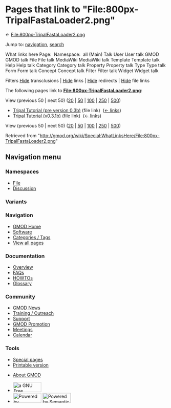 <div id="mw-page-base" class="noprint">

</div>

<div id="mw-head-base" class="noprint">

</div>

<div id="content" class="mw-body" role="main">

<span id="top"></span>

<div id="mw-js-message" style="display:none;">

</div>



# <span dir="auto">Pages that link to "File:800px-TripalFastaLoader2.png"</span>

<div id="bodyContent">

<div id="contentSub">

←
[File:800px-TripalFastaLoader2.png](/wiki/File:800px-TripalFastaLoader2.png "File:800px-TripalFastaLoader2.png")

</div>

<div id="jump-to-nav" class="mw-jump">

Jump to: [navigation](#mw-navigation), [search](#p-search)

</div>

<div id="mw-content-text">

What links here Page:  Namespace:  all (Main) Talk User User talk GMOD
GMOD talk File File talk MediaWiki MediaWiki talk Template Template talk
Help Help talk Category Category talk Property Property talk Type Type
talk Form Form talk Concept Concept talk Filter Filter talk Widget
Widget talk

Filters
[Hide](/mediawiki/index.php?title=Special:WhatLinksHere/File:800px-TripalFastaLoader2.png&hidetrans=1 "Special:WhatLinksHere/File:800px-TripalFastaLoader2.png")
transclusions \|
[Hide](/mediawiki/index.php?title=Special:WhatLinksHere/File:800px-TripalFastaLoader2.png&hidelinks=1 "Special:WhatLinksHere/File:800px-TripalFastaLoader2.png")
links \|
[Hide](/mediawiki/index.php?title=Special:WhatLinksHere/File:800px-TripalFastaLoader2.png&hideredirs=1 "Special:WhatLinksHere/File:800px-TripalFastaLoader2.png")
redirects \|
[Hide](/mediawiki/index.php?title=Special:WhatLinksHere/File:800px-TripalFastaLoader2.png&hideimages=1 "Special:WhatLinksHere/File:800px-TripalFastaLoader2.png")
file links

The following pages link to
**[File:800px-TripalFastaLoader2.png](/wiki/File:800px-TripalFastaLoader2.png "File:800px-TripalFastaLoader2.png")**:

View (previous 50 \| next 50)
([20](/mediawiki/index.php?title=Special:WhatLinksHere/File:800px-TripalFastaLoader2.png&limit=20 "Special:WhatLinksHere/File:800px-TripalFastaLoader2.png")
\|
[50](/mediawiki/index.php?title=Special:WhatLinksHere/File:800px-TripalFastaLoader2.png&limit=50 "Special:WhatLinksHere/File:800px-TripalFastaLoader2.png")
\|
[100](/mediawiki/index.php?title=Special:WhatLinksHere/File:800px-TripalFastaLoader2.png&limit=100 "Special:WhatLinksHere/File:800px-TripalFastaLoader2.png")
\|
[250](/mediawiki/index.php?title=Special:WhatLinksHere/File:800px-TripalFastaLoader2.png&limit=250 "Special:WhatLinksHere/File:800px-TripalFastaLoader2.png")
\|
[500](/mediawiki/index.php?title=Special:WhatLinksHere/File:800px-TripalFastaLoader2.png&limit=500 "Special:WhatLinksHere/File:800px-TripalFastaLoader2.png"))

- [Tripal Tutorial (pre version
  0.3b)](/wiki/Tripal_Tutorial_(pre_version_0.3b) "Tripal Tutorial (pre version 0.3b)")
  (file link) ‎ <span class="mw-whatlinkshere-tools">([←
  links](/mediawiki/index.php?title=Special:WhatLinksHere&target=Tripal+Tutorial+%28pre+version+0.3b%29 "Special:WhatLinksHere"))</span>
- [Tripal Tutorial
  (v0.3.1b)](/wiki/Tripal_Tutorial_(v0.3.1b) "Tripal Tutorial (v0.3.1b)")
  (file link) ‎ <span class="mw-whatlinkshere-tools">([←
  links](/mediawiki/index.php?title=Special:WhatLinksHere&target=Tripal+Tutorial+%28v0.3.1b%29 "Special:WhatLinksHere"))</span>

View (previous 50 \| next 50)
([20](/mediawiki/index.php?title=Special:WhatLinksHere/File:800px-TripalFastaLoader2.png&limit=20 "Special:WhatLinksHere/File:800px-TripalFastaLoader2.png")
\|
[50](/mediawiki/index.php?title=Special:WhatLinksHere/File:800px-TripalFastaLoader2.png&limit=50 "Special:WhatLinksHere/File:800px-TripalFastaLoader2.png")
\|
[100](/mediawiki/index.php?title=Special:WhatLinksHere/File:800px-TripalFastaLoader2.png&limit=100 "Special:WhatLinksHere/File:800px-TripalFastaLoader2.png")
\|
[250](/mediawiki/index.php?title=Special:WhatLinksHere/File:800px-TripalFastaLoader2.png&limit=250 "Special:WhatLinksHere/File:800px-TripalFastaLoader2.png")
\|
[500](/mediawiki/index.php?title=Special:WhatLinksHere/File:800px-TripalFastaLoader2.png&limit=500 "Special:WhatLinksHere/File:800px-TripalFastaLoader2.png"))

</div>

<div class="printfooter">

Retrieved from
"<http://gmod.org/wiki/Special:WhatLinksHere/File:800px-TripalFastaLoader2.png>"

</div>

<div id="catlinks" class="catlinks catlinks-allhidden">

</div>

<div class="visualClear">

</div>

</div>

</div>

<div id="mw-navigation">

## Navigation menu

<div id="mw-head">



<div id="left-navigation">

<div id="p-namespaces" class="vectorTabs" role="navigation"
aria-labelledby="p-namespaces-label">

### Namespaces

- <span id="ca-nstab-image"><a href="/wiki/File:800px-TripalFastaLoader2.png" accesskey="c"
  title="View the file page [c]">File</a></span>
- <span id="ca-talk"><a
  href="/mediawiki/index.php?title=File_talk:800px-TripalFastaLoader2.png&amp;action=edit&amp;redlink=1"
  accesskey="t"
  title="Discussion about the content page [t]">Discussion</a></span>

</div>

<div id="p-variants" class="vectorMenu emptyPortlet" role="navigation"
aria-labelledby="p-variants-label">

### 

### Variants[](#)

<div class="menu">

</div>

</div>

</div>

<div id="right-navigation">





</div>



</div>

</div>

</div>

<div id="mw-panel">

<div id="p-logo" role="banner">

<a href="/wiki/Main_Page"
style="background-image: url(http://gmod.org/images/GMOD-cogs.png);"
title="Visit the main page"></a>

</div>

<div id="p-Navigation" class="portal" role="navigation"
aria-labelledby="p-Navigation-label">

### Navigation

<div class="body">

- <span id="n-GMOD-Home">[GMOD Home](/wiki/Main_Page)</span>
- <span id="n-Software">[Software](/wiki/GMOD_Components)</span>
- <span id="n-Categories-.2F-Tags">[Categories /
  Tags](/wiki/Categories)</span>
- <span id="n-View-all-pages">[View all
  pages](/wiki/Special:AllPages)</span>

</div>

</div>

<div id="p-Documentation" class="portal" role="navigation"
aria-labelledby="p-Documentation-label">

### Documentation

<div class="body">

- <span id="n-Overview">[Overview](/wiki/Overview)</span>
- <span id="n-FAQs">[FAQs](/wiki/Category:FAQ)</span>
- <span id="n-HOWTOs">[HOWTOs](/wiki/Category:HOWTO)</span>
- <span id="n-Glossary">[Glossary](/wiki/Glossary)</span>

</div>

</div>

<div id="p-Community" class="portal" role="navigation"
aria-labelledby="p-Community-label">

### Community

<div class="body">

- <span id="n-GMOD-News">[GMOD News](/wiki/GMOD_News)</span>
- <span id="n-Training-.2F-Outreach">[Training /
  Outreach](/wiki/Training_and_Outreach)</span>
- <span id="n-Support">[Support](/wiki/Support)</span>
- <span id="n-GMOD-Promotion">[GMOD
  Promotion](/wiki/GMOD_Promotion)</span>
- <span id="n-Meetings">[Meetings](/wiki/Meetings)</span>
- <span id="n-Calendar">[Calendar](/wiki/Calendar)</span>

</div>

</div>

<div id="p-tb" class="portal" role="navigation"
aria-labelledby="p-tb-label">

### Tools

<div class="body">

- <span id="t-specialpages"><a href="/wiki/Special:SpecialPages" accesskey="q"
  title="A list of all special pages [q]">Special pages</a></span>
- <span id="t-print"><a
  href="/mediawiki/index.php?title=Special:WhatLinksHere/File:800px-TripalFastaLoader2.png&amp;printable=yes"
  rel="alternate" accesskey="p"
  title="Printable version of this page [p]">Printable version</a></span>

</div>

</div>

</div>

</div>

<div id="footer" role="contentinfo">

- <span id="footer-places-about">[About
  GMOD](/wiki/GMOD:About "GMOD:About")</span>

<!-- -->

- <span id="footer-copyrightico">[<img src="http://www.gnu.org/graphics/gfdl-logo-small.png" width="88"
  height="31" alt="a GNU Free Documentation License" />](http://www.gnu.org/licenses/fdl-1.3.html)</span>
- <span id="footer-poweredbyico">[<img src="/mediawiki/skins/common/images/poweredby_mediawiki_88x31.png"
  width="88" height="31" alt="Powered by MediaWiki" />](//www.mediawiki.org/)
  [<img
  src="/mediawiki/extensions/SemanticMediaWiki/includes/../resources/images/smw_button.png"
  width="88" height="31" alt="Powered by Semantic MediaWiki" />](https://www.semantic-mediawiki.org/wiki/Semantic_MediaWiki)</span>

<div style="clear:both">

</div>

</div>

